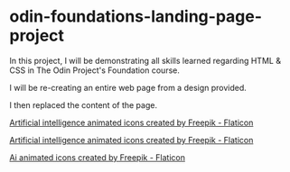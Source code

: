 # odin-foundations-landing-page-project

In this project, I will be demonstrating all skills learned regarding HTML & CSS in The Odin Project's Foundation course.

I will be re-creating an entire web page from a design provided.

I then replaced the content of the page.

<a href="https://www.flaticon.com/free-animated-icons/artificial-intelligence" title="artificial intelligence animated icons">Artificial intelligence animated icons created by Freepik - Flaticon</a>

<a href="https://www.flaticon.com/free-animated-icons/artificial-intelligence" title="artificial intelligence animated icons">Artificial intelligence animated icons created by Freepik - Flaticon</a>

<a href="https://www.flaticon.com/free-animated-icons/ai" title="ai animated icons">Ai animated icons created by Freepik - Flaticon</a>
